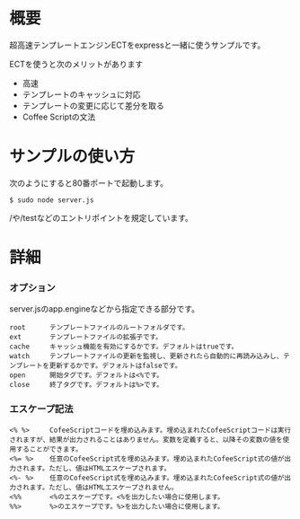 # 概要
超高速テンプレートエンジンECTをexpressと一緒に使うサンプルです。

ECTを使うと次のメリットがあります
- 高速
- テンプレートのキャッシュに対応
- テンプレートの変更に応じて差分を取る
- Coffee Scriptの文法

# サンプルの使い方
次のようにすると80番ポートで起動します。
```
$ sudo node server.js
```

/や/testなどのエントリポイントを規定しています。


# 詳細

### オプション
server.jsのapp.engineなどから指定できる部分です。
```
root      テンプレートファイルのルートフォルダです。
ext       テンプレートファイルの拡張子です。
cache     キャッシュ機能を有効にするかです。デフォルトはtrueです。
watch     テンプレートファイルの更新を監視し、更新されたら自動的に再読み込みし、テンプレートを更新するかです。デフォルトはfalseです。
open      開始タグです。デフォルトは<%です。
close     終了タグです。デフォルトは%>です。
```

### エスケープ記法
```
<% %>     CofeeScriptコードを埋め込みます。埋め込まれたCofeeScriptコードは実行されますが、結果が出力されることはありません。変数を定義すると、以降その変数の値を使用することができます。
<%= %>    任意のCofeeScript式を埋め込みます。埋め込まれたCofeeScript式の値が出力されます。ただし、値はHTMLエスケープされます。
<%- %>    任意のCofeeScript式を埋め込みます。埋め込まれたCofeeScript式の値が出力されます。ただし、値はHTMLエスケープされません。
<%%       <%のエスケープです。<%を出力したい場合に使用します。
%%>       %>のエスケープです。%>を出力したい場合に使用します。
```


